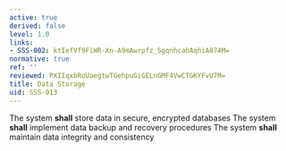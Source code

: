 ```yaml
---
active: true
derived: false
level: 1.0
links:
- SSS-002: ktIefVf9FiWR-Xn-A9mAwrpfz_SgqnhcahAqhiA874M=
normative: true
ref: ''
reviewed: PXIIqxbRoUaegtwTGehpuGiGELnGMF4VwCTGKYFvU7M=
title: Data Storage
uid: SSS-013
---
```


The system **shall** store data in secure, encrypted databases
The system **shall** implement data backup and recovery procedures
The system **shall** maintain data integrity and consistency